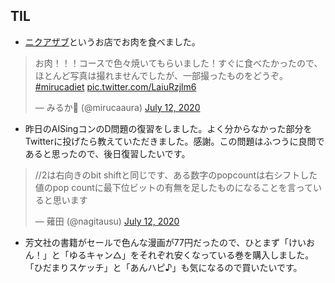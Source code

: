 ## TIL

* [ニクアザブ](https://tabelog.com/tokyo/A1301/A130103/13225529/)というお店でお肉を食べました。

<blockquote class="twitter-tweet"><p lang="ja" dir="ltr">お肉！！！コースで色々焼いてもらいました！すぐに食べたかったので、ほとんど写真は撮れませんでしたが、一部撮ったものをどうぞ。 <a href="https://twitter.com/hashtag/mirucadiet?src=hash&amp;ref_src=twsrc%5Etfw">#mirucadiet</a> <a href="https://t.co/LaiuRzjlm6">pic.twitter.com/LaiuRzjlm6</a></p>&mdash; みるか🐣 (@mirucaaura) <a href="https://twitter.com/mirucaaura/status/1282193618124472320?ref_src=twsrc%5Etfw">July 12, 2020</a></blockquote> <script async src="https://platform.twitter.com/widgets.js" charset="utf-8"></script>

* 昨日のAISingコンのD問題の復習をしました。よく分からなかった部分をTwitterに投げたら教えていただきました。感謝。この問題はふつうに良問であると思ったので、後日復習したいです。

<blockquote class="twitter-tweet"><p lang="ja" dir="ltr">//2は右向きのbit shiftと同じです、ある数字のpopcountは右シフトした値のpop countに最下位ビットの有無を足したものになることを言っていると思います</p>&mdash; 薙田 (@nagitausu) <a href="https://twitter.com/nagitausu/status/1282161551659503616?ref_src=twsrc%5Etfw">July 12, 2020</a></blockquote> <script async src="https://platform.twitter.com/widgets.js" charset="utf-8"></script>

* 芳文社の書籍がセールで色んな漫画が77円だったので、ひとまず「けいおん！」と「ゆるキャン△」をそれぞれ安くなっている巻を購入しました。「ひだまりスケッチ」と「あんハピ♪」も気になるので買いたいです。